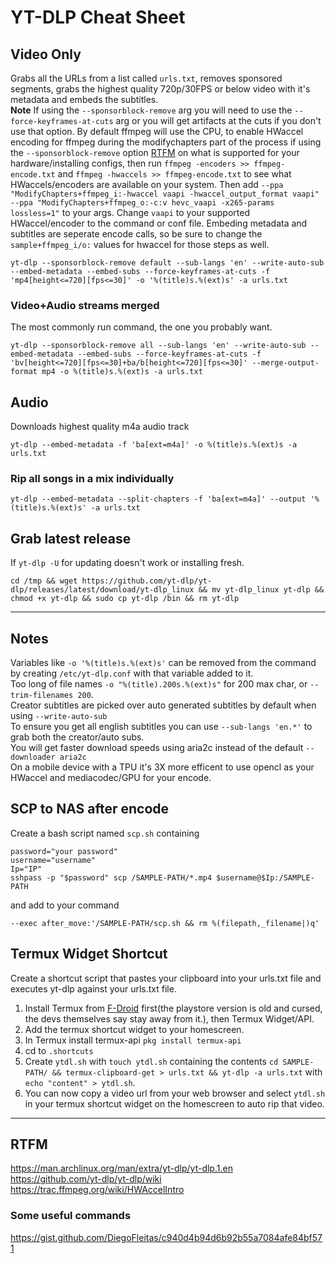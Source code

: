 # YT-DLP Cheat Sheet

## Video Only
Grabs all the URLs from a list called `urls.txt`, removes sponsored segments, grabs the highest quality 720p/30FPS or below video with it's metadata and embeds the subtitles.  
**Note** If using the `--sponsorblock-remove` arg you will need to use the `--force-keyframes-at-cuts` arg or you will get artifacts at the cuts if you don't use that option. By default ffmpeg will use the CPU, to enable HWaccel encoding for ffmpeg during the modifychapters part of the process if using the `--sponsorblock-remove` option [RTFM](https://trac.ffmpeg.org/wiki/HWAccelIntro) on what is supported for your hardware/installing configs, then run `ffmpeg -encoders >> ffmpeg-encode.txt` and `ffmpeg -hwaccels >> ffmpeg-encode.txt` to see what HWaccels/encoders are available on your system. Then add `--ppa "ModifyChapters+ffmpeg_i:-hwaccel vaapi -hwaccel_output_format vaapi" --ppa "ModifyChapters+ffmpeg_o:-c:v hevc_vaapi -x265-params lossless=1"` to your args. Change `vaapi` to your supported HWaccel/encoder to the command or conf file. Embeding metadata and subtitles are seperate encode calls, so be sure to change the `sample+ffmpeg_i/o:` values for hwaccel for those steps as well.  
```
yt-dlp --sponsorblock-remove default --sub-langs 'en' --write-auto-sub --embed-metadata --embed-subs --force-keyframes-at-cuts -f 'mp4[height<=720][fps<=30]' -o '%(title)s.%(ext)s' -a urls.txt
```
### Video+Audio streams merged
The most commonly run command, the one you probably want.
```
yt-dlp --sponsorblock-remove all --sub-langs 'en' --write-auto-sub --embed-metadata --embed-subs --force-keyframes-at-cuts -f 'bv[height<=720][fps<=30]+ba/b[height<=720][fps<=30]' --merge-output-format mp4 -o %(title)s.%(ext)s -a urls.txt
```
## Audio
Downloads highest quality m4a audio track
```
yt-dlp --embed-metadata -f 'ba[ext=m4a]' -o %(title)s.%(ext)s -a urls.txt
```
### Rip all songs in a mix individually  
```
yt-dlp --embed-metadata --split-chapters -f 'ba[ext=m4a]' --output '%(title)s.%(ext)s' -a urls.txt
```
## Grab latest release
If `yt-dlp -U` for updating doesn't work or installing fresh.
```
cd /tmp && wget https://github.com/yt-dlp/yt-dlp/releases/latest/download/yt-dlp_linux && mv yt-dlp_linux yt-dlp && chmod +x yt-dlp && sudo cp yt-dlp /bin && rm yt-dlp
```

---

## Notes
Variables like `-o '%(title)s.%(ext)s'` can be removed from the command by creating `/etc/yt-dlp.conf` with that variable added to it.  
Too long of file names `-o "%(title).200s.%(ext)s"` for 200 max char, or `--trim-filenames 200`.  
Creator subtitles are picked over auto generated subtitles by default when using `--write-auto-sub`  
To ensure you get all english subtitles you can use `--sub-langs 'en.*'` to grab both the creator/auto subs.  
You will get faster download speeds using aria2c instead of the default `--downloader aria2c`  
On a mobile device with a TPU it's 3X more efficent to use opencl as your HWaccel and mediacodec/GPU for your encode.

## SCP to NAS after encode
Create a bash script named `scp.sh` containing  
```
password="your password"
username="username"
Ip="IP"
sshpass -p "$password" scp /SAMPLE-PATH/*.mp4 $username@$Ip:/SAMPLE-PATH
```
and add to your command 
```
--exec after_move:'/SAMPLE-PATH/scp.sh && rm %(filepath,_filename|)q'
```
## Termux Widget Shortcut
Create a shortcut script that pastes your clipboard into your urls.txt file and executes yt-dlp against your urls.txt file.

1. Install Termux from [F-Droid](https://f-droid.org/en/packages/com.termux/) first(the playstore version is old and cursed, the devs themselves say stay away from it.), then Termux Widget/API.
2. Add the termux shortcut widget to your homescreen.
3. In Termux install termux-api `pkg install termux-api`
4. cd to `.shortcuts`
5. Create `ytdl.sh` with `touch ytdl.sh` containing the contents `cd SAMPLE-PATH/ && termux-clipboard-get > urls.txt && yt-dlp -a urls.txt` with `echo "content" > ytdl.sh`.
6. You can now copy a video url from your web browser and select `ytdl.sh` in your termux shortcut widget on the homescreen to auto rip that video.

---

## RTFM  
https://man.archlinux.org/man/extra/yt-dlp/yt-dlp.1.en  
https://github.com/yt-dlp/yt-dlp/wiki  
https://trac.ffmpeg.org/wiki/HWAccelIntro  
### Some useful commands  
https://gist.github.com/DiegoFleitas/c940d4b94d6b92b55a7084afe84bf571
